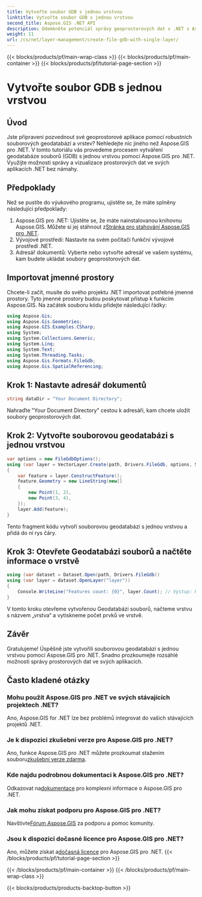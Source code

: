 ```yaml
---
title: Vytvořte soubor GDB s jednou vrstvou
linktitle: Vytvořte soubor GDB s jednou vrstvou
second_title: Aspose.GIS .NET API
description: Odemkněte potenciál správy geoprostorových dat v .NET s Aspose.GIS. Naučte se krok za krokem vytvářet souborové geodatabáze a vrstvy. Stáhnout teď!
weight: 11
url: /cs/net/layer-management/create-file-gdb-with-single-layer/
---
```


{{< blocks/products/pf/main-wrap-class >}}
{{< blocks/products/pf/main-container >}}
{{< blocks/products/pf/tutorial-page-section >}}

# Vytvořte soubor GDB s jednou vrstvou

## Úvod
Jste připraveni pozvednout své geoprostorové aplikace pomocí robustních souborových geodatabází a vrstev? Nehledejte nic jiného než Aspose.GIS pro .NET. V tomto tutoriálu vás provedeme procesem vytváření geodatabáze souborů (GDB) s jednou vrstvou pomocí Aspose.GIS pro .NET. Využijte možnosti správy a vizualizace prostorových dat ve svých aplikacích .NET bez námahy.
## Předpoklady
Než se pustíte do výukového programu, ujistěte se, že máte splněny následující předpoklady:
1.  Aspose.GIS pro .NET: Ujistěte se, že máte nainstalovanou knihovnu Aspose.GIS. Můžete si jej stáhnout z[Stránka pro stahování Aspose.GIS pro .NET](https://releases.aspose.com/gis/net/).
2. Vývojové prostředí: Nastavte na svém počítači funkční vývojové prostředí .NET.
3. Adresář dokumentů: Vyberte nebo vytvořte adresář ve vašem systému, kam budete ukládat soubory geoprostorových dat.
## Importovat jmenné prostory
Chcete-li začít, musíte do svého projektu .NET importovat potřebné jmenné prostory. Tyto jmenné prostory budou poskytovat přístup k funkcím Aspose.GIS. Na začátek souboru kódu přidejte následující řádky:
```csharp
using Aspose.Gis;
using Aspose.Gis.Geometries;
using Aspose.GIS.Examples.CSharp;
using System;
using System.Collections.Generic;
using System.Linq;
using System.Text;
using System.Threading.Tasks;
using Aspose.Gis.Formats.FileGdb;
using Aspose.Gis.SpatialReferencing;
```
## Krok 1: Nastavte adresář dokumentů
```csharp
string dataDir = "Your Document Directory";
```
Nahraďte "Your Document Directory" cestou k adresáři, kam chcete uložit soubory geoprostorových dat.
## Krok 2: Vytvořte souborovou geodatabázi s jednou vrstvou
```csharp
var options = new FileGdbOptions();
using (var layer = VectorLayer.Create(path, Drivers.FileGdb, options, SpatialReferenceSystem.Wgs84))
{
    var feature = layer.ConstructFeature();
    feature.Geometry = new LineString(new[]
    {
        new Point(1, 2),
        new Point(3, 4),
    });
    layer.Add(feature);
}
```
Tento fragment kódu vytvoří souborovou geodatabázi s jednou vrstvou a přidá do ní rys čáry.
## Krok 3: Otevřete Geodatabázi souborů a načtěte informace o vrstvě
```csharp
using (var dataset = Dataset.Open(path, Drivers.FileGdb))
using (var layer = dataset.OpenLayer("layer"))
{
    Console.WriteLine("Features count: {0}", layer.Count); // Výstup: Počet funkcí: 1
}
```
V tomto kroku otevřeme vytvořenou Geodatabázi souborů, načteme vrstvu s názvem „vrstva“ a vytiskneme počet prvků ve vrstvě.
## Závěr
Gratulujeme! Úspěšně jste vytvořili souborovou geodatabázi s jednou vrstvou pomocí Aspose.GIS pro .NET. Snadno prozkoumejte rozsáhlé možnosti správy prostorových dat ve svých aplikacích.
## Často kladené otázky
### Mohu použít Aspose.GIS pro .NET ve svých stávajících projektech .NET?
Ano, Aspose.GIS for .NET lze bez problémů integrovat do vašich stávajících projektů .NET.
### Je k dispozici zkušební verze pro Aspose.GIS pro .NET?
 Ano, funkce Aspose.GIS pro .NET můžete prozkoumat stažením souboru[zkušební verze zdarma](https://releases.aspose.com/).
### Kde najdu podrobnou dokumentaci k Aspose.GIS pro .NET?
 Odkazovat na[dokumentace](https://reference.aspose.com/gis/net/) pro komplexní informace o Aspose.GIS pro .NET.
### Jak mohu získat podporu pro Aspose.GIS pro .NET?
 Navštivte[Fórum Aspose.GIS](https://forum.aspose.com/c/gis/33) za podporu a pomoc komunity.
### Jsou k dispozici dočasné licence pro Aspose.GIS pro .NET?
 Ano, můžete získat a[dočasná licence](https://purchase.aspose.com/temporary-license/) pro Aspose.GIS pro .NET.
{{< /blocks/products/pf/tutorial-page-section >}}

{{< /blocks/products/pf/main-container >}}
{{< /blocks/products/pf/main-wrap-class >}}

{{< blocks/products/products-backtop-button >}}
